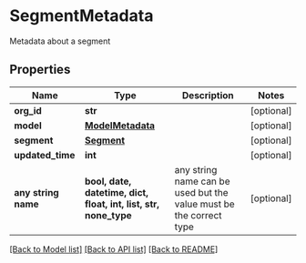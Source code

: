 # SegmentMetadata

Metadata about a segment

## Properties
Name | Type | Description | Notes
------------ | ------------- | ------------- | -------------
**org_id** | **str** |  | [optional] 
**model** | [**ModelMetadata**](ModelMetadata.md) |  | [optional] 
**segment** | [**Segment**](Segment.md) |  | [optional] 
**updated_time** | **int** |  | [optional] 
**any string name** | **bool, date, datetime, dict, float, int, list, str, none_type** | any string name can be used but the value must be the correct type | [optional]

[[Back to Model list]](../README.md#documentation-for-models) [[Back to API list]](../README.md#documentation-for-api-endpoints) [[Back to README]](../README.md)


